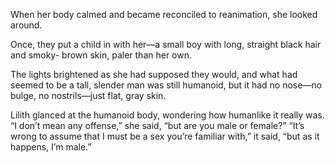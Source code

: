 When her body calmed and became reconciled to reanimation, she looked around.

Once, they put a child in with her—a small boy with long, straight black hair and smoky- brown skin, paler than her own.

The lights brightened as she had supposed they would, and what had seemed to be a tall, slender man was still humanoid, but it had no nose—no bulge, no nostrils—just flat, gray skin.

Lilith glanced at the humanoid body, wondering how humanlike it really was. “I don’t mean any offense,” she said, “but are you male or female?”
“It’s wrong to assume that I must be a sex you’re familiar with,” it said, “but as it happens, I’m male.”
